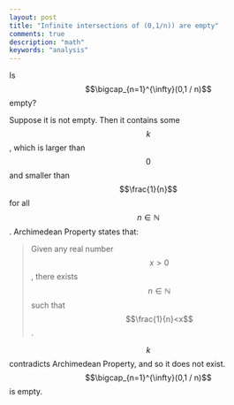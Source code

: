 ```yaml
---
layout: post
title: "Infinite intersections of (0,1/n)) are empty"
comments: true
description: "math"
keywords: "analysis"
---
```


Is $$\bigcap_{n=1}^{\infty}(0,1 / n)$$ empty?

Suppose it is not empty. Then it contains some $$k$$, which is larger than $$0$$ and smaller than $$\frac{1}{n}$$ for all $$n \in \mathbb N$$. Archimedean Property states that:

>Given any real number $$x>0$$, there exists $$n \in \mathbb N$$ such that $$\frac{1}{n}<x$$.

$$k$$ contradicts Archimedean Property, and so it does not exist. $$\bigcap_{n=1}^{\infty}(0,1 / n)$$ is empty.











